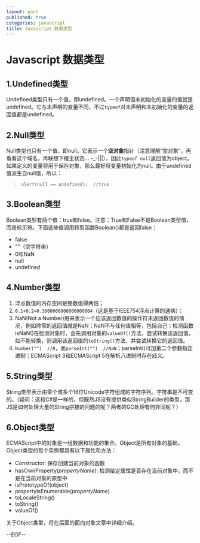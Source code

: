 ```yaml
---
layout: post
published: true
categories: javascript
title: Javascript 数据类型
---
```


# Javascript 数据类型 #

## 1.Undefined类型 ##
Undefined类型只有一个值，即undefined。一个声明但未初始化的变量的值就是undefined。它与未声明的变量不同，不过`typeof`对未声明和未初始化的变量的返回值都是undefined。

## 2.Null类型 ##
Null类型也只有一个值，即null。它表示一个**空对象**指针（注意理解“空对象”，再看看这个域名，再联想下楼主状态… -_-|||），因此`typeof null`返回值为object。如果定义的变量将用于保存对象，那么最好将变量初始化为null。由于undefined值派生自null值，所以：
> `alert(null == undefined);  //true`

## 3.Boolean类型 ##
Boolean类型有两个值：true和false。注意：True和False不是Boolean类型值，而是标示符。下面这些值调用转型函数Boolean()都是返回false：

- false
- ""（空字符串）
- 0和NaN
- null
- undefined

## 4.Number类型 ##

1. 浮点数值的内存空间是整数值得两倍；
2. `0.1+0.2=0.3000000000000000004`（这是基于IEEE754浮点计算的通病）；
3. NaN(Not a Number)用来表示一个应该返回数值的操作符未返回数值的情况，例如除零的返回值就是NaN；NaN不与任何值相等，包括自己；检测函数isNaN()在检测对象时，会先调用对象的`valueOf()`方法，尝试转换该返回值，如不能转换，则调用该返回值的`toString()`方法，并尝试转换它的返回值。
4. `Number("")  //0`，而`parseInt("")  //NaN`；parseInt()可加第二个参数指定进制；ECMAScript 3和ECMAScript 5在解析八进制时存在歧义。

## 5.String类型 ##
String类型表示由零个或多个16位Unicode字符组成的字符序列。字符串是不可变的。（疑问：这和C#是一样的，但既然JS没有提供类似StringBuilder的类型，那JS是如何处理大量的String拼接的问题的呢？两者的GC处理有何异同呢？）

## 6.Object类型 ##
ECMAScript中的对象是一组数据和功能的集合。Object是所有对象的基础。Object类型的每个实例都具有以下属性和方法：

- Constructor: 保存创建当前对象的函数
- hasOwnProperty(*propertyName*): 检测给定属性是否存在当前对象中，而不是在当前对象的原型中
- isPrototypeOf(object)
- propertyIsEnumerable(*propertyName*)
- toLocaleString()
- toString()
- valueOf()

关于Object类型，将在后面的面向对象文章中详细介绍。

--EOF--